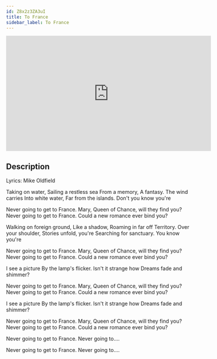 ```yaml
---
id: Z8x2z3ZA3uI
title: To France
sidebar_label: To France
---
```


<iframe
  width="560"
  height="315"
  src="https://www.youtube.com/embed/Z8x2z3ZA3uI"
  title="YouTube video player"
  frameborder="0"
  allow="accelerometer; autoplay; clipboard-write; encrypted-media; gyroscope; picture-in-picture; web-share"
  referrerpolicy="strict-origin-when-cross-origin"
  allowfullscreen
></iframe>

## Description

Lyrics: Mike Oldfield

Taking on water,
Sailing a restless sea
From a memory,
A fantasy.
The wind carries
Into white water,
Far from the islands.
Don't you know you're

Never going to get to France.
Mary, Queen of Chance, will they find you?
Never going to get to France.
Could a new romance ever bind you?

Walking on foreign ground,
Like a shadow,
Roaming in far off
Territory.
Over your shoulder,
Stories unfold, you're
Searching for sanctuary.
You know you're

Never going to get to France.
Mary, Queen of Chance, will they find you?
Never going to get to France.
Could a new romance ever bind you?

I see a picture
By the lamp's flicker.
Isn't it strange how
Dreams fade and shimmer?

Never going to get to France.
Mary, Queen of Chance, will they find you?
Never going to get to France.
Could a new romance ever bind you?

I see a picture
By the lamp's flicker.
Isn't it strange how
Dreams fade and shimmer?

Never going to get to France.
Mary, Queen of Chance, will they find you?
Never going to get to France.
Could a new romance ever bind you?

Never going to get to France.
Never going to....

Never going to get to France.
Never going to....

